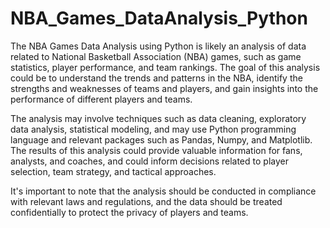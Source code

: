 # NBA_Games_DataAnalysis_Python

The NBA Games Data Analysis using Python is likely an analysis of data related to National Basketball Association (NBA) games, such as game statistics, player performance, and team rankings. The goal of this analysis could be to understand the trends and patterns in the NBA, identify the strengths and weaknesses of teams and players, and gain insights into the performance of different players and teams.

The analysis may involve techniques such as data cleaning, exploratory data analysis, statistical modeling, and may use Python programming language and relevant packages such as Pandas, Numpy, and Matplotlib. The results of this analysis could provide valuable information for fans, analysts, and coaches, and could inform decisions related to player selection, team strategy, and tactical approaches.

It's important to note that the analysis should be conducted in compliance with relevant laws and regulations, and the data should be treated confidentially to protect the privacy of players and teams.
